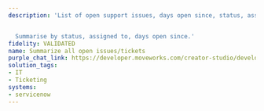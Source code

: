 ```yaml
---
description: 'List of open support issues, days open since, status, assigned.


  Summarise by status, assigned to, days open since.'
fidelity: VALIDATED
name: Summarize all open issues/tickets
purple_chat_link: https://developer.moveworks.com/creator-studio/developer-tools/purple-chat?conversation=%7B%22startTimestamp%22%3A%2211%3A43+AM%22%2C%22messages%22%3A%5B%7B%22parts%22%3A%5B%7B%22richText%22%3A%22List+open+support+issues+summarized+by+status%22%7D%5D%2C%22role%22%3A%22user%22%7D%2C%7B%22parts%22%3A%5B%7B%22richText%22%3A%22Ok%2C+here%27s+a+summary+of+all+open+support+issues+by+Status%2C+Assignee%2C+and+Days+Open%22%7D%2C%7B%22richText%22%3A%22%3Cb%3EOpen+Support+Issues+by+Status%3A%3C%2Fb%3E%5Cn%3Cul%3E%5Cn++%3Cli%3ENew%3A+15%3C%2Fli%3E%5Cn++%3Cli%3EIn+Progress%3A+23%3C%2Fli%3E%5Cn++%3Cli%3EWaiting+for+Customer%3A+12%3C%2Fli%3E%5Cn++%3Cli%3EResolved%3A+5%3C%2Fli%3E%5Cn%3C%2Ful%3E%5Cn%3Cb%3EOpen+Support+Issues+by+Assignee%3A%3C%2Fb%3E%5Cn%3Cul%3E%5Cn++%3Cli%3EJohn+Smith%3A+10%3C%2Fli%3E%5Cn++%3Cli%3EJane+Doe%3A+15%3C%2Fli%3E%5Cn++%3Cli%3EPeter+Jones%3A+20%3C%2Fli%3E%5Cn++%3Cli%3EEmily+White%3A+5%3C%2Fli%3E%5Cn%3C%2Ful%3E%5Cn%3Cb%3EOpen+Support+Issues+by+Days+Open%3A%3C%2Fb%3E%5Cn%3Cul%3E%5Cn++%3Cli%3E0-7%3A+30%3C%2Fli%3E%5Cn++%3Cli%3E8-30%3A+15%3C%2Fli%3E%5Cn++%3Cli%3E%3E30%3A+5%3C%2Fli%3E%5Cn%3C%2Ful%3E%22%7D%2C%7B%22citations%22%3A%5B%7B%22citationTitle%22%3A%22INC001002+-+Network+Outage%22%2C%22connectorName%22%3A%22servicenow%22%7D%2C%7B%22citationTitle%22%3A%22INC001015+-+Email+Delivery+Issues%22%2C%22connectorName%22%3A%22servicenow%22%7D%2C%7B%22citationTitle%22%3A%22INC001022+-+VPN+Connectivity+Problems%22%2C%22connectorName%22%3A%22servicenow%22%7D%5D%7D%5D%2C%22role%22%3A%22assistant%22%7D%5D%7D
solution_tags:
- IT
- Ticketing
systems:
- servicenow
---
```

